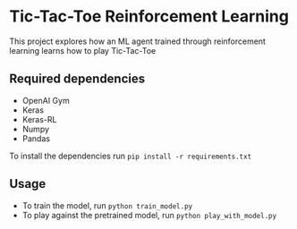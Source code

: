 # Tic-Tac-Toe Reinforcement Learning
This project explores how an ML agent trained through reinforcement learning learns how to play Tic-Tac-Toe

## Required dependencies
+ OpenAI Gym
+ Keras
+ Keras-RL
+ Numpy
+ Pandas

To install the dependencies run `pip install -r requirements.txt`

## Usage 
+ To train the model, run `python train_model.py`
+ To play against the pretrained model, run `python play_with_model.py`
